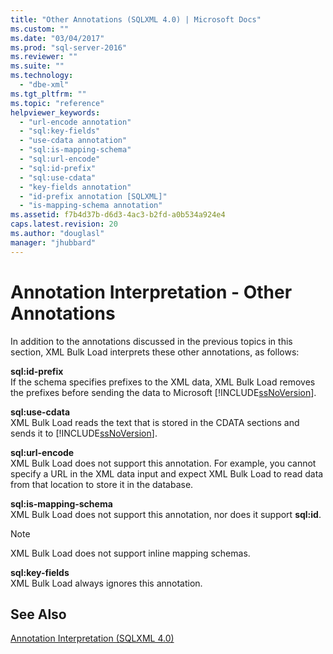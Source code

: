 ```yaml
---
title: "Other Annotations (SQLXML 4.0) | Microsoft Docs"
ms.custom: ""
ms.date: "03/04/2017"
ms.prod: "sql-server-2016"
ms.reviewer: ""
ms.suite: ""
ms.technology: 
  - "dbe-xml"
ms.tgt_pltfrm: ""
ms.topic: "reference"
helpviewer_keywords: 
  - "url-encode annotation"
  - "sql:key-fields"
  - "use-cdata annotation"
  - "sql:is-mapping-schema"
  - "sql:url-encode"
  - "sql:id-prefix"
  - "sql:use-cdata"
  - "key-fields annotation"
  - "id-prefix annotation [SQLXML]"
  - "is-mapping-schema annotation"
ms.assetid: f7b4d37b-d6d3-4ac3-b2fd-a0b534a924e4
caps.latest.revision: 20
ms.author: "douglasl"
manager: "jhubbard"
---
```

# Annotation Interpretation - Other Annotations
  In addition to the annotations discussed in the previous topics in this section, XML Bulk Load interprets these other annotations, as follows:  
  
 **sql:id-prefix**  
 If the schema specifies prefixes to the XML data, XML Bulk Load removes the prefixes before sending the data to Microsoft [!INCLUDE[ssNoVersion](../../../advanced-analytics/r-services/includes/ssnoversion-md.md)].  
  
 **sql:use-cdata**  
 XML Bulk Load reads the text that is stored in the CDATA sections and sends it to [!INCLUDE[ssNoVersion](../../../advanced-analytics/r-services/includes/ssnoversion-md.md)].  
  
 **sql:url-encode**  
 XML Bulk Load does not support this annotation. For example, you cannot specify a URL in the XML data input and expect XML Bulk Load to read data from that location to store it in the database.  
  
 **sql:is-mapping-schema**  
 XML Bulk Load does not support this annotation, nor does it support **sql:id**.  
  
> [!NOTE]  
>  XML Bulk Load does not support inline mapping schemas.  
  
 **sql:key-fields**  
 XML Bulk Load always ignores this annotation.  
  
## See Also  
 [Annotation Interpretation &#40;SQLXML 4.0&#41;](../../../relational-databases/sqlxml-annotated-xsd-schemas-xpath-queries/bulk-load-xml/annotation-interpretation-sqlxml-4.0.md)  
  
  
